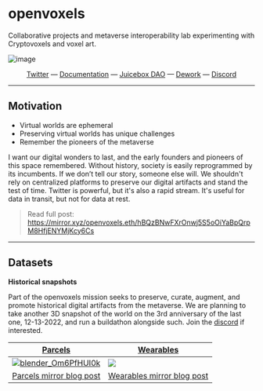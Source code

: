 # openvoxels

Collaborative projects and metaverse interoperability lab experimenting with Cryptovoxels and voxel art.

![image](https://user-images.githubusercontent.com/32600939/192132690-b2223965-841b-44ca-a972-406278c40016.png)
<div align="center">
  <a href="https://twitter.com/openvoxels">Twitter</a>
  &mdash;
  <a href="https://hackmd.io/@XR/voxels">Documentation</a>
  &mdash;
  <a href="https://juicebox.money/@openvoxels">Juicebox DAO</a>
  &mdash;
  <a href="https://app.dework.xyz/m3/openvoxels">Dework</a>
  &mdash;
  <a href="https://discord.gg/m3org">Discord</a>
</div>

---

## Motivation

- Virtual worlds are ephemeral
- Preserving virtual worlds has unique challenges
- Remember the pioneers of the metaverse

I want our digital wonders to last, and the early founders and pioneers of this space remembered. Without history, society is easily reprogrammed by its incumbents. If we don’t tell our story, someone else will. We shouldn't rely on centralized platforms to preserve our digital artifacts and stand the test of time. Twitter is powerful, but it's also a rapid stream. It's useful for data in transit, but not for data at rest.

> Read full post: https://mirror.xyz/openvoxels.eth/hBQzBNwFXrOnwj5S5oOiYaBpQrpM8HfjENYMjKcy6Cs


---

## Datasets

**Historical snapshots**

Part of the openvoxels mission seeks to preserve, curate, augment, and promote historical digital artifacts from the metaverse. We are planning to take another 3D snapshot of the world on the 3rd anniversary of the last one, 12-13-2022, and run a buildathon alongside such. Join the [discord](https://discord.gg/m3org) if interested.


| [Parcels](https://github.com/madjin/Cryptovoxels-snapshots) | [Wearables](https://github.com/M3-org/cryptovoxels-wearables) |
| --- | --------- |
| [![blender_Om6PfHUI0k](https://user-images.githubusercontent.com/32600939/200194527-c628dfd4-fb61-44da-acfb-1db1dab03014.png)](https://github.com/madjin/Cryptovoxels-snapshots) | [![](https://i.imgur.com/9n9cLpt.png)](https://github.com/M3-org/cryptovoxels-wearables) |
| [Parcels mirror blog post](https://mirror.xyz/openvoxels.eth/PDMw151D333CwJx-eGMufPawzbrFqP3Yr6ov_FY4jSk) | [Wearables mirror blog post](https://mirror.xyz/openvoxels.eth/MVy5cs90cH5ae8GNha1goMQHqFAFOKbzVSHCV_fu5jI) |
